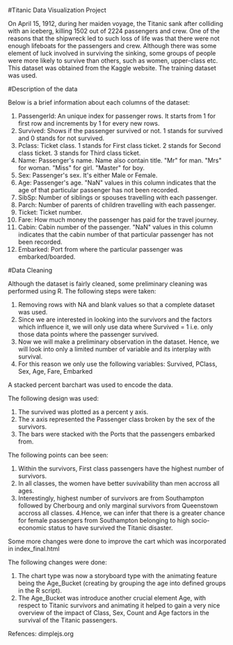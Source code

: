 #Titanic Data Visualization Project

On April 15, 1912, during her maiden voyage, the Titanic sank after colliding with an iceberg, killing 1502 out of 2224 passengers and crew. 
One of the reasons that the shipwreck led to such loss of life was that there were not enough lifeboats for the passengers and crew. 
Although there was some element of luck involved in surviving the sinking, some groups of people were more likely to survive than others, such as women, upper-class etc. 
This dataset was obtained from the Kaggle website. The training dataset was used.

#Description of the data

Below is a brief information about each columns of the dataset:
1.	PassengerId: An unique index for passenger rows. It starts from 1 for first row and increments by 1 for every new rows.
2.	Survived: Shows if the passenger survived or not. 1 stands for survived and 0 stands for not survived.
3.	Pclass: Ticket class. 1 stands for First class ticket. 2 stands for Second class ticket. 3 stands for Third class ticket.
4.	Name: Passenger's name. Name also contain title. "Mr" for man. "Mrs" for woman. "Miss" for girl. "Master" for boy.
5.	Sex: Passenger's sex. It's either Male or Female.
6.	Age: Passenger's age. "NaN" values in this column indicates that the age of that particular passenger has not been recorded.
7.	SibSp: Number of siblings or spouses travelling with each passenger.
8.	Parch: Number of parents of children travelling with each passenger.
9.	Ticket: Ticket number.
10.	Fare: How much money the passenger has paid for the travel journey.
11.	Cabin: Cabin number of the passenger. "NaN" values in this column indicates that the cabin number of that particular passenger has not been recorded.
12.	Embarked: Port from where the particular passenger was embarked/boarded.

#Data Cleaning

Although the dataset is fairly cleaned, some preliminary cleaning was performed using R. The following steps were taken:
1.	Removing rows with NA and blank values so that a complete dataset was used.
2.	Since we are interested in looking into the survivors and the factors which influence it, we will only use data where Survived = 1 i.e. only those data points where the passenger survived.
3.	Now we will make a preliminary observation in the dataset. Hence, we will look into only a limited number of variable and its interplay with survival.
4.	For this reason we only use the following variables: Survived, PClass, Sex, Age, Fare, Embarked

A stacked percent barchart was used to encode the data.

The following design was used:

1.	The survived was plotted as a percent y axis.
2.	The x axis represented the Passenger class broken by the sex of the survivors.
3.	The bars were stacked with the Ports that the passengers embarked from.

The following points can bee seen:
1. Within the survivors, First class passengers have the highest number of survivors.	
2. In all classes, the women have better suvivability than men accross all ages. 
3. Interestingly, highest number of survivors are from Southampton followed by Cherbourg and only marginal survivors from Queenstown accross all classes. 
4.Hence, we can infer that there is a greater chance for female passengers from Southampton belonging to high socio-economic status to have survived the Titanic disaster.

Some more changes were done to improve the cart which was incorporated in index_final.html

The following changes were done:

1. The chart type was now a storyboard type with the animating feature being the Age_Bucket (creating by grouping the age into defined groups in the R script).
2. The Age_Bucket was introduce another crucial element Age, with respect to Titanic survivors and animating it helped to gain a very nice overview of the impact of Class, Sex, Count and Age factors in the survival of the Titanic passengers.

Refences:
dimplejs.org
